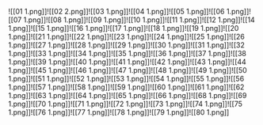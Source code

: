 ![[01 1.png]]![[02 2.png]]![[03 1.png]]![[04 1.png]]![[05 1.png]]![[06 1.png]]![[07 1.png]]![[08 1.png]]![[09 1.png]]![[10 1.png]]![[11 1.png]]![[12 1.png]]![[14 1.png]]![[15 1.png]]![[16 1.png]]![[17 1.png]]![[18 1.png]]![[19 1.png]]![[20 1.png]]![[21 1.png]]![[22 1.png]]![[23 1.png]]![[24 1.png]]![[25 1.png]]![[26 1.png]]![[27 1.png]]![[28 1.png]]![[29 1.png]]![[30 1.png]]![[31 1.png]]![[32 1.png]]![[33 1.png]]![[34 1.png]]![[35 1.png]]![[36 1.png]]![[37 1.png]]![[38 1.png]]![[39 1.png]]![[40 1.png]]![[41 1.png]]![[42 1.png]]![[43 1.png]]![[44 1.png]]![[45 1.png]]![[46 1.png]]![[47 1.png]]![[48 1.png]]![[49 1.png]]![[50 1.png]]![[51 1.png]]![[52 1.png]]![[53 1.png]]![[54 1.png]]![[55 1.png]]![[56 1.png]]![[57 1.png]]![[58 1.png]]![[59 1.png]]![[60 1.png]]![[61 1.png]]![[62 1.png]]![[63 1.png]]![[64 1.png]]![[65 1.png]]![[66 1.png]]![[68 1.png]]![[69 1.png]]![[70 1.png]]![[71 1.png]]![[72 1.png]]![[73 1.png]]![[74 1.png]]![[75 1.png]]![[76 1.png]]![[77 1.png]]![[78 1.png]]![[79 1.png]]![[80 1.png]]